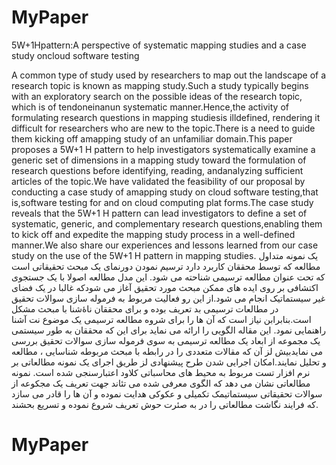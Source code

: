 # MyPaper
5W+1Hpattern:A perspective of systematic mapping studies and a case study oncloud software testing


A common type of study used by researchers to map out the landscape of a research topic is known as mapping study.Such a study typically begins with an exploratory search on the possible ideas of the research topic, which is of tendoneinanun systematic manner.Hence,the activity of formulating research questions in mapping studiesis illdefined, rendering it difficult for researchers who are new to the topic.There is a need to guide them kicking off amapping study of an unfamiliar domain.This paper proposes a 5W+1 H pattern to help investigators systematically examine a generic set of dimensions in a mapping study toward the formulation of research questions before identifying, reading, andanalyzing sufficient articles of the topic.We have validated the feasibility of our proposal by conducting a case study of amapping study on cloud software testing,that is,software testing for and on cloud computing plat forms.The case study reveals that the 5W+1 H pattern can lead investigators to define a set of systematic, generic, and complementary research questions,enabling them to kick off and expedite the mapping study process in a well-defined manner.We also share our experiences and lessons learned from our case study on the use of the 5W+1 H pattern in mapping studies.
 یک نمونه متداول مطالعه که توسط محققان کاربرد دارد ترسیم نمودن دورنمای یک مبحث تحقیقاتی است که تحت عنوان مطالعه ترسیمی شناحته می شود. این مدل مطالعه اصولا با یک جستجوی اکتشافی بر روی ایده های ممکن مبحث مورد تحقیق آغاز می شودکه غالبا در یک فضای غیر سیستماتیک انجام می شود.از این رو فعالیت مربوط به فرموله سازی سوالات تحقیق در مطالعات ترسیمی بد تعریف بوده و برای محققان ناۀشنا با مبحث مشکل است.بنابرابن نیاز است که آن ها را برای شروه مطالعه ترسیمی یک موضوع نت آشنا راهنمایی نمود. این مقاله الگویی را ارائه می نماید برای این که محققان به طور سیستمی یک مجموعه از ابعاد یک مطالعه ترسیمی به سوی فرموله سازی سوالات تحقیق بررسی می نمایدبیش لز آن که مقالات متعددی را در رابطه با مبحث مربوطه شناسایی ، مطالعه و تحلیل نمایند.امکان اجرایی شدن طرح پیشنهادی لز طریق اجرای یک نمونه مطالعاتی بر نرم افزار تست مربوط به محیط های محاسباتی کلاود اعتبارسنجی شده است. نمونه مطالعاتی نشان می دهد که الگوی معرفی شده می تئاند جهت تعریف یک مجکوعه از سوالات تحقیقاتی سیستماتیمک تکمیلی و عکوکی هدایت نموده و آن ها را قادر می سازد که فرایند نگاشت مطالعاتی را در به صئرت حوش تعریف شروع نموده و تسریع بحشند.
# MyPaper

